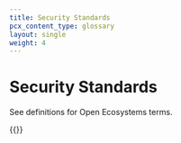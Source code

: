 ```yaml
---
title: Security Standards
pcx_content_type: glossary
layout: single
weight: 4
---
```


# Security Standards

See definitions for Open Ecosystems terms.

{{<definition-listing>}}
